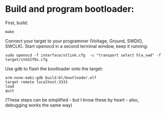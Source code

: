 # Build and program bootloader:

First, build:
```
make
```

Connect your target to your programmer (Voltage, Ground, SWDIO, SWCLK). Start openocd in a second terminal window, keep it running:
```
sudo openocd -f interface/stlink.cfg  -c "transport select hla_swd" -f target/stm32f0x.cfg
```

Use gdb to flash the bootloader onto the target:
```
arm-none-eabi-gdb build-bl/bootloader.elf
target remote localhost:3333
load
quit
```

(These steps can be simplified - but I know these by heart - also, debugging works the same way)
